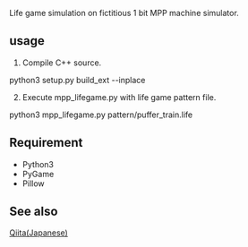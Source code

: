 Life game simulation on fictitious 1 bit MPP machine simulator.

## usage

1. Compile C++ source.

python3 setup.py build_ext --inplace

2. Execute mpp_lifegame.py with life game pattern file.

python3 mpp_lifegame.py pattern/puffer_train.life

## Requirement

* Python3
* PyGame
* Pillow

## See also

[Qiita(Japanese)](https://qiita.com/tadashi9e/items/0d696fea8364db29db6c)
